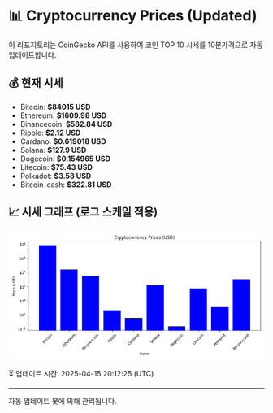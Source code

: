 
# 📊 Cryptocurrency Prices (Updated)

이 리포지토리는 CoinGecko API를 사용하여 코인 TOP 10 시세를 10분가격으로 자동 업데이트합니다.

## 💰 현재 시세
- Bitcoin: **$84015 USD**
- Ethereum: **$1609.98 USD**
- Binancecoin: **$582.84 USD**
- Ripple: **$2.12 USD**
- Cardano: **$0.619018 USD**
- Solana: **$127.9 USD**
- Dogecoin: **$0.154965 USD**
- Litecoin: **$75.43 USD**
- Polkadot: **$3.58 USD**
- Bitcoin-cash: **$322.81 USD**

## 📈 시세 그래프 (로그 스케일 적용)
![Crypto Prices](crypto_prices.png)

⏳ 업데이트 시간: 2025-04-15 20:12:25 (UTC)

---
자동 업데이트 봇에 의해 관리됩니다.
